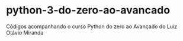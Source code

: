 # python-3-do-zero-ao-avancado 
Códigos acompanhando o curso Python do zero ao Avançado do Luiz Otávio Miranda
